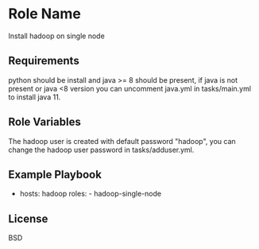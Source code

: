 Role Name
=========

Install hadoop on single node

Requirements
------------

python should be install and java >= 8 should be present, if java is not present or java <8 version you can uncomment java.yml in tasks/main.yml to install java 11. 

Role Variables
--------------

The hadoop user is created with default password "hadoop", you can change the hadoop user password in tasks/adduser.yml.

Example Playbook
----------------

  - hosts: hadoop
      roles:
         - hadoop-single-node

License
-------

BSD


